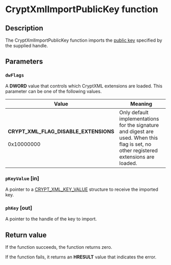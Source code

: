 # CryptXmlImportPublicKey function

## Description

The CryptXmlImportPublicKey function imports the [public key](https://learn.microsoft.com/windows/desktop/SecGloss/p-gly) specified by the supplied handle.

## Parameters

### `dwFlags`

A **DWORD** value that controls which CryptXML extensions are loaded. This parameter can be one of the following values.

| Value | Meaning |
| --- | --- |
| **CRYPT_XML_FLAG_DISABLE_EXTENSIONS**<br><br>0x10000000 | Only default implementations for the signature and digest are used. When this flag is set, no other registered extensions are loaded. |

### `pKeyValue` [in]

A pointer to a [CRYPT_XML_KEY_VALUE](https://learn.microsoft.com/windows/desktop/api/cryptxml/ns-cryptxml-crypt_xml_key_value) structure to receive the imported key.

### `phKey` [out]

A pointer to the handle of the key to import.

## Return value

If the function succeeds, the function returns zero.

If the function fails, it returns an **HRESULT** value that indicates the error.